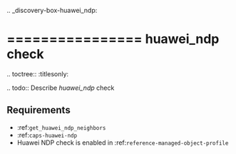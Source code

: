 .. _discovery-box-huawei_ndp:

================
huawei_ndp check
================

.. toctree::
    :titlesonly:

.. todo::
    Describe *huawei_ndp* check

Requirements
------------
* :ref:`get_huawei_ndp_neighbors`
* :ref:`caps-huawei-ndp`
* Huawei NDP check is enabled in :ref:`reference-managed-object-profile`

